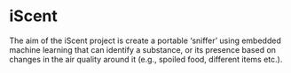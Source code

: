 # iScent

The aim of the iScent project is create a portable ‘sniffer’ using embedded machine learning that can identify a substance, or its presence based on changes in the air quality around it (e.g., spoiled food, different items etc.).
